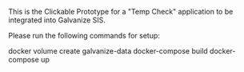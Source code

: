 This is the Clickable Prototype for a "Temp Check" application to be integrated into Galvanize SIS. 

Please run the following commands for setup:

docker volume create galvanize-data
docker-compose build
docker-compose up
